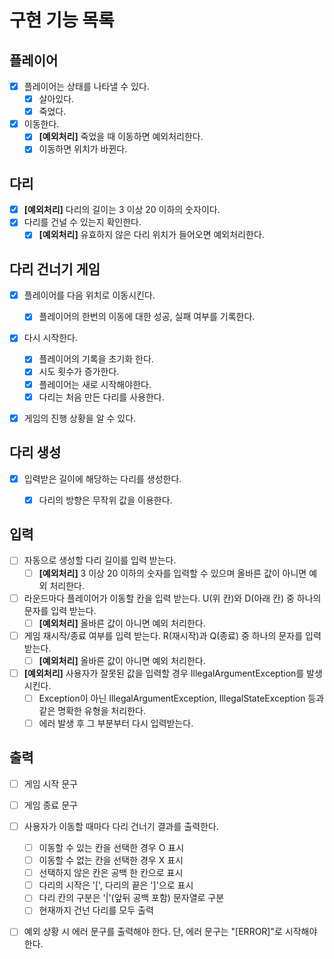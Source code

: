 # 구현 기능 목록
## 플레이어
- [x] 플레이어는 상태를 나타낼 수 있다.
  - [x] 살아있다.
  - [x] 죽었다.
- [x] 이동한다.
  - [x] **[예외처리]** 죽었을 때 이동하면 예외처리한다.
  - [x] 이동하면 위치가 바뀐다.

## 다리
- [x] **[예외처리]** 다리의 길이는 3 이상 20 이하의 숫자이다.
- [x] 다리를 건널 수 있는지 확인한다.
  - [x] **[예외처리]** 유효하지 않은 다리 위치가 들어오면 예외처리한다.
  
## 다리 건너기 게임
- [x] 플레이어를 다음 위치로 이동시킨다.
  - [x] 플레이어의 한번의 이동에 대한 성공, 실패 여부를 기록한다.
- [x] 다시 시작한다.
  - [x] 플레이어의 기록을 초기화 한다.
  - [x] 시도 횟수가 증가한다.
  - [x] 플레이어는 새로 시작해야한다.
  - [x] 다리는 처음 만든 다리를 사용한다.
- [x] 게임의 진행 상황을 알 수 있다.

  
## 다리 생성
- [x] 입력받은 길이에 해당하는 다리를 생성한다.
  - [x] 다리의 방향은 무작위 값을 이용한다.



## 입력
- [ ] 자동으로 생성할 다리 길이를 입력 받는다. 
  - [ ] **[예외처리]** 3 이상 20 이하의 숫자를 입력할 수 있으며 올바른 값이 아니면 예외 처리한다.
- [ ] 라운드마다 플레이어가 이동할 칸을 입력 받는다. U(위 칸)와 D(아래 칸) 중 하나의 문자를 입력 받는다.
  - [ ] **[예외처리]** 올바른 값이 아니면 예외 처리한다.
- [ ] 게임 재시작/종료 여부를 입력 받는다. R(재시작)과 Q(종료) 중 하나의 문자를 입력 받는다.
  - [ ] **[예외처리]** 올바른 값이 아니면 예외 처리한다.
- [ ] **[예외처리]** 사용자가 잘못된 값을 입력할 경우 IllegalArgumentException를 발생시킨다.
  - [ ] Exception이 아닌 IllegalArgumentException, IllegalStateException 등과 같은 명확한 유형을 처리한다.
  - [ ] 에러 발생 후 그 부분부터 다시 입력받는다.

## 출력
- [ ] 게임 시작 문구
- [ ] 게임 종료 문구
- [ ] 사용자가 이동할 때마다 다리 건너기 결과를 출력한다.
  - [ ] 이동할 수 있는 칸을 선택한 경우 O 표시 
  - [ ] 이동할 수 없는 칸을 선택한 경우 X 표시
  - [ ] 선택하지 않은 칸은 공백 한 칸으로 표시
  - [ ] 다리의 시작은 '[', 다리의 끝은 ']'으로 표시
  - [ ] 다리 칸의 구분은 '|'(앞뒤 공백 포함) 문자열로 구분
  - [ ] 현재까지 건넌 다리를 모두 출력
- [ ] 예외 상황 시 에러 문구를 출력해야 한다. 단, 에러 문구는 "[ERROR]"로 시작해야 한다.

